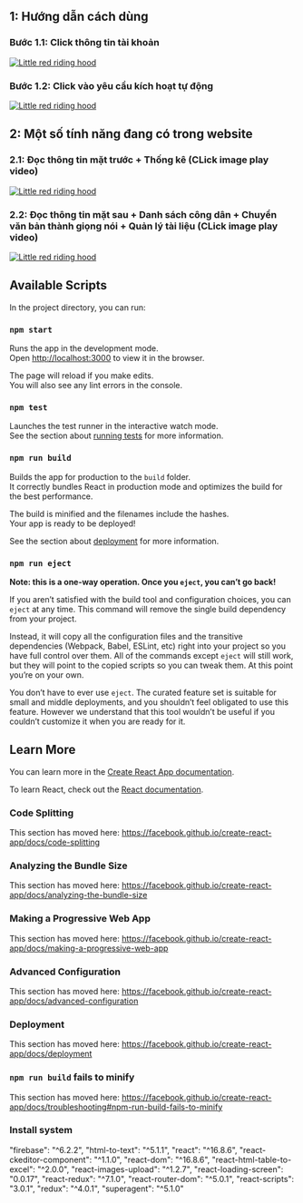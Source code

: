 ## 1: Hướng dẫn cách dùng

### Bước 1.1: Click thông tin tài khoản
[![Little red riding hood](https://i.ibb.co/SNbVCLt/1.png)](https://youtu.be/1GsGdxy5Dts "Little red riding hood - Click to Watch!")

### Bước 1.2: Click vào yêu cầu kích hoạt tự động
[![Little red riding hood](https://i.ibb.co/yVHT2y1/2.png)](https://youtu.be/1GsGdxy5Dts "Little red riding hood - Click to Watch!")

## 2: Một số tính năng đang có trong website

### 2.1: Đọc thông tin mặt trước + Thống kê (CLick image play video)
[![Little red riding hood](https://langgo.edu.vn/public/files/upload/default/images/ielts/cap-nhat-bo-cau-hoi-ielts-speaking-part-1-moi-nhat.jpg)](https://youtu.be/z6bXZgYhO-E "Little red riding hood - Click to Watch!")

### 2.2: Đọc thông tin mặt sau + Danh sách công dân + Chuyển văn bản thành giọng nói + Quản lý tài liệu (CLick image play video)
[![Little red riding hood](https://www.cmapass.com/wp-content/uploads/2017/01/part-2-cma-exam.png)](https://youtu.be/1GsGdxy5Dts "Little red riding hood - Click to Watch!")




















## Available Scripts

In the project directory, you can run:

### `npm start`

Runs the app in the development mode.<br>
Open [http://localhost:3000](http://localhost:3000) to view it in the browser.

The page will reload if you make edits.<br>
You will also see any lint errors in the console.

### `npm test`

Launches the test runner in the interactive watch mode.<br>
See the section about [running tests](https://facebook.github.io/create-react-app/docs/running-tests) for more information.

### `npm run build`

Builds the app for production to the `build` folder.<br>
It correctly bundles React in production mode and optimizes the build for the best performance.

The build is minified and the filenames include the hashes.<br>
Your app is ready to be deployed!

See the section about [deployment](https://facebook.github.io/create-react-app/docs/deployment) for more information.

### `npm run eject`

**Note: this is a one-way operation. Once you `eject`, you can’t go back!**

If you aren’t satisfied with the build tool and configuration choices, you can `eject` at any time. This command will remove the single build dependency from your project.

Instead, it will copy all the configuration files and the transitive dependencies (Webpack, Babel, ESLint, etc) right into your project so you have full control over them. All of the commands except `eject` will still work, but they will point to the copied scripts so you can tweak them. At this point you’re on your own.

You don’t have to ever use `eject`. The curated feature set is suitable for small and middle deployments, and you shouldn’t feel obligated to use this feature. However we understand that this tool wouldn’t be useful if you couldn’t customize it when you are ready for it.

## Learn More

You can learn more in the [Create React App documentation](https://facebook.github.io/create-react-app/docs/getting-started).

To learn React, check out the [React documentation](https://reactjs.org/).

### Code Splitting

This section has moved here: https://facebook.github.io/create-react-app/docs/code-splitting

### Analyzing the Bundle Size

This section has moved here: https://facebook.github.io/create-react-app/docs/analyzing-the-bundle-size

### Making a Progressive Web App

This section has moved here: https://facebook.github.io/create-react-app/docs/making-a-progressive-web-app

### Advanced Configuration

This section has moved here: https://facebook.github.io/create-react-app/docs/advanced-configuration

### Deployment

This section has moved here: https://facebook.github.io/create-react-app/docs/deployment

### `npm run build` fails to minify

This section has moved here: https://facebook.github.io/create-react-app/docs/troubleshooting#npm-run-build-fails-to-minify


### Install system  


 "firebase": "^6.2.2",
    "html-to-text": "^5.1.1",
    "react": "^16.8.6",
    "react-ckeditor-component": "^1.1.0",
    "react-dom": "^16.8.6",
    "react-html-table-to-excel": "^2.0.0",
    "react-images-upload": "^1.2.7",
    "react-loading-screen": "0.0.17",
    "react-redux": "^7.1.0",
    "react-router-dom": "^5.0.1",
    "react-scripts": "3.0.1",
    "redux": "^4.0.1",
    "superagent": "^5.1.0"
